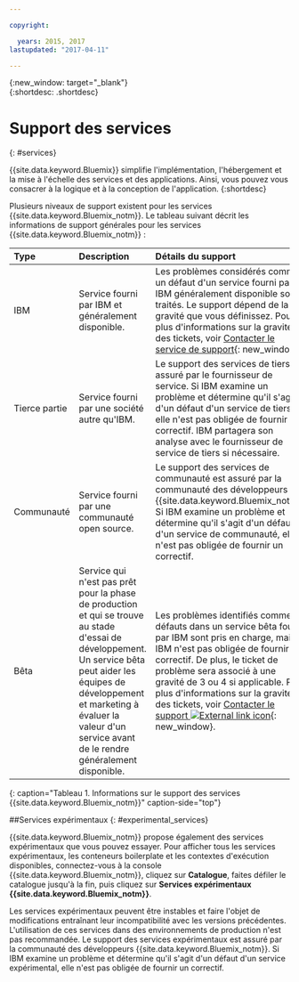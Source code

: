 ```yaml
---

copyright:

  years: 2015, 2017
lastupdated: "2017-04-11"

---
```


{:new_window: target="_blank"}  
{:shortdesc: .shortdesc}


# Support des services
{: #services}

{{site.data.keyword.Bluemix}} simplifie l'implémentation, l'hébergement et la mise à l'échelle des services et des applications. Ainsi,
vous pouvez vous consacrer à la logique et à la conception de l'application.
{:shortdesc}

Plusieurs niveaux de support existent pour les services {{site.data.keyword.Bluemix_notm}}. Le tableau
suivant décrit les informations de support générales pour les services {{site.data.keyword.Bluemix_notm}} :

|Type	|Description	|Détails du support|
|:------|:--------------|:--------------|
|IBM	|Service fourni par IBM et généralement disponible.	|Les problèmes considérés comme un défaut d'un service fourni par IBM généralement disponible sont traités. Le support dépend de la gravité que vous définissez. Pour plus d'informations sur la gravité des tickets, voir [Contacter le service de support](/docs/support/index.html#contacting-bluemix-support){: new_window}.|
|Tierce partie	|Service fourni par une société autre qu'IBM.	|Le support des services de tiers est assuré par le fournisseur de service. Si IBM examine un problème et détermine qu'il s'agit d'un défaut d'un service de tiers, elle n'est pas obligée de fournir un correctif. IBM partagera son analyse avec le fournisseur de service de tiers si nécessaire.|
|Communauté	|Service fourni par une communauté open source.	|Le support des services de communauté est assuré par la communauté des développeurs {{site.data.keyword.Bluemix_notm}}. Si IBM examine un problème et détermine qu'il s'agit d'un défaut d'un service de communauté, elle n'est pas obligée de fournir un correctif.|
|Bêta	|Service qui n'est pas prêt pour la phase de production et qui se trouve au stade d'essai de développement. Un service bêta peut aider les équipes de développement et marketing à évaluer la valeur d'un service avant de le rendre généralement disponible.	|Les problèmes identifiés comme défauts dans un service bêta fourni par IBM sont pris en charge, mais IBM n'est pas obligée de fournir un correctif. De plus, le ticket de problème sera associé à une gravité de 3 ou 4 si applicable. Pour plus d'informations sur la gravité des tickets, voir [Contacter le support ![External link icon](../icons/launch-glyph.svg "External link icon")](/docs/support/index.html#contacting-bluemix-support){: new_window}.|
{: caption="Tableau 1. Informations sur le support des services {{site.data.keyword.Bluemix_notm}}" caption-side="top"}


##Services expérimentaux
{: #experimental_services}

{{site.data.keyword.Bluemix_notm}}
propose également des services expérimentaux que vous pouvez essayer. Pour afficher tous les services expérimentaux, les conteneurs boilerplate et les
contextes d'exécution disponibles, connectez-vous à la console {{site.data.keyword.Bluemix_notm}}, cliquez sur **Catalogue**,
faites défiler le catalogue jusqu'à la fin, puis cliquez sur **Services expérimentaux
{{site.data.keyword.Bluemix_notm}}**.

Les services expérimentaux peuvent
être instables et faire l'objet de modifications entraînant leur incompatibilité avec les versions précédentes. L'utilisation de ces services dans des
environnements de production n'est pas recommandée. Le support des services expérimentaux est assuré par la communauté des développeurs {{site.data.keyword.Bluemix_notm}}. Si IBM examine un problème et
détermine qu'il s'agit d'un défaut d'un service expérimental, elle n'est pas obligée de fournir un correctif.
